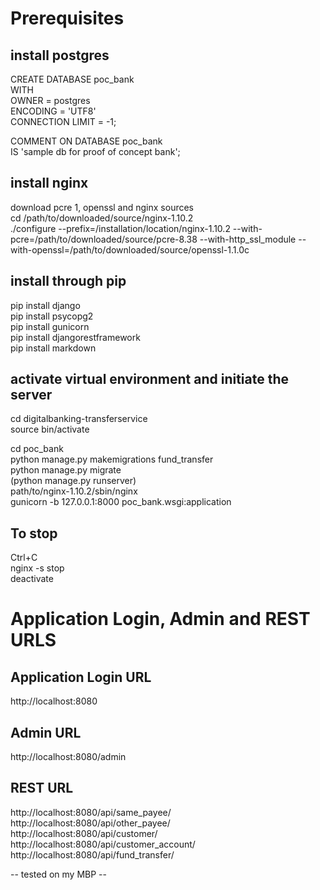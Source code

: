 # Prerequisites
## install postgres
CREATE DATABASE poc_bank  
    WITH  
    OWNER = postgres  
    ENCODING = 'UTF8'  
    CONNECTION LIMIT = -1;  

COMMENT ON DATABASE poc_bank  
    IS 'sample db for proof of concept bank';  

## install nginx
download pcre 1, openssl and nginx sources  
cd /path/to/downloaded/source/nginx-1.10.2  
./configure --prefix=/installation/location/nginx-1.10.2 --with-pcre=/path/to/downloaded/source/pcre-8.38 --with-http_ssl_module --with-openssl=/path/to/downloaded/source/openssl-1.1.0c  

## install through pip
pip install django  
pip install psycopg2  
pip install gunicorn  
pip install djangorestframework  
pip install markdown  

## activate virtual environment and initiate the server
cd digitalbanking-transferservice  
source bin/activate  

cd poc_bank  
python manage.py makemigrations fund_transfer  
python manage.py migrate  
(python manage.py runserver)  
path/to/nginx-1.10.2/sbin/nginx  
gunicorn -b 127.0.0.1:8000 poc_bank.wsgi:application  

## To stop
Ctrl+C  
nginx -s stop  
deactivate  

# Application Login, Admin and REST URLS

## Application Login URL
http://localhost:8080  

## Admin URL
http://localhost:8080/admin  

## REST URL
http://localhost:8080/api/same_payee/  
http://localhost:8080/api/other_payee/  
http://localhost:8080/api/customer/  
http://localhost:8080/api/customer_account/  
http://localhost:8080/api/fund_transfer/  

-- tested on my MBP --